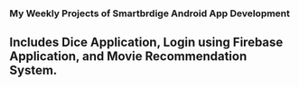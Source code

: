 ### My Weekly Projects of Smartbrdige Android App Development

## Includes Dice Application, Login using Firebase Application, and Movie Recommendation System.
